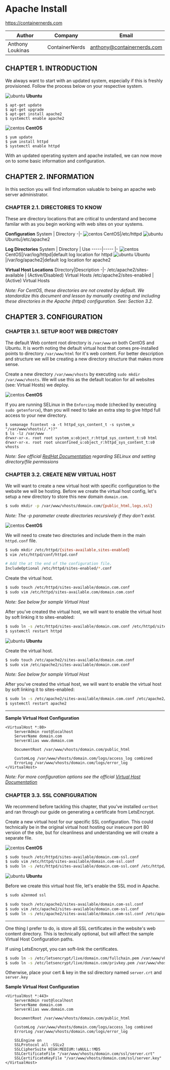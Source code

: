 # Apache Install

https://containernerds.com

Author|Company|Email
-|-|-
Anthony Loukinas|ContainerNerds|anthony@containernerds.com



## CHAPTER 1. INTRODUCTION

We always want to start with an updated system, especially if this is freshly provisioned. Follow the process below on your respective system.

![ubuntu](https://s3.amazonaws.com/bucket01.containernerds.com/icons/iconfinder_ubuntu_386503.png) **Ubuntu**
```
$ apt-get update 
$ apt-get upgrade
$ apt-get install apache2
$ systemctl enable apache2
```

![centos](https://s3.amazonaws.com/bucket01.containernerds.com/icons/iconfinder_centos_92573.png) **CentOS**
```
$ yum update
$ yum install httpd
$ systemctl enable httpd
```

With an updated operating system and apache installed, we can now move on to some basic information and configuration.


## CHAPTER 2. INFORMATION

In this section you will find information valuable to being an apache web server administrator.

### CHAPTER 2.1. DIRECTORIES TO KNOW

These are directory locations that are critical to understand and become familar with as you begin working with web sites on your systems.

**Configuration**
System | Directory
-|-
![centos](https://s3.amazonaws.com/bucket01.containernerds.com/icons/iconfinder_centos_92573.png) CentOS|/etc/httpd
![ubuntu](https://s3.amazonaws.com/bucket01.containernerds.com/icons/iconfinder_ubuntu_386503.png) Ubuntu|/etc/apache2

**Log Directories**
System | Directory | Use
-----|----- |-
![centos](https://s3.amazonaws.com/bucket01.containernerds.com/icons/iconfinder_centos_92573.png) CentOS|/var/log/httpd|default log location for httpd
![ubuntu](https://s3.amazonaws.com/bucket01.containernerds.com/icons/iconfinder_ubuntu_386503.png) Ubuntu |/var/log/apache2|default log location for apache2


**Virtual Host Locations**
Directory|Description
-|-
/etc/apache2/sites-available | (Active/Disabled) Virtual Hosts
/etc/apache2/sites-enabled | (Active) Virtual Hosts

*Note: For CentOS, these directories are not created by default. We standardize this document and lesson by manually creating and including these directories in the Apache (httpd) configuration. See: Section 3.2.*

## CHAPTER 3. CONFIGURATION

### CHAPTER 3.1. SETUP ROOT WEB DIRECTORY
The default Web content root directory is `/var/www` on both CentOS and Ubuntu. It is worth noting the default virtual host that comes pre-installed points to directory `/var/www/html` for it's web content. For better description and structure we will be creating a new directory structure that makes more sense.

Create a new directory `/var/www/vhosts` by executing `sudo mkdir /var/www/vhosts`. We will use this as the default location for all websites (see: Virtual Hosts) we deploy. 

![centos](https://s3.amazonaws.com/bucket01.containernerds.com/icons/iconfinder_centos_92573.png) **CentOS**

If you are running SELinux in the `Enforcing` mode (checked by executing `sudo getenforce`), than you will need to take an extra step to give httpd full access to your new directory.

```
$ semanage fcontext -a -t httpd_sys_content_t -s system_u "/var/www/vhosts(/.*)?"
$ ls -lz /var/www
drwxr-xr-x. root root system_u:object_r:httpd_sys_content_t:s0 html
drwxr-xr-x. root root unconfined_u:object_r:httpd_sys_content_t:s0 vhosts
```
*Note: See official [RedHat Documentation](https://access.redhat.com/documentation/en-us/red_hat_enterprise_linux/6/html/security-enhanced_linux/sect-security-enhanced_linux-selinux_contexts_labeling_files-persistent_changes_semanage_fcontext) regarding SELinux and setting directory/file permissions*

### CHAPTER 3.2. CREATE NEW VIRTUAL HOST
We will want to create a new virtual host with specific configuration to the website we will be hosting. Before we create the virtual host config, let's setup a new directory to store this new domain `domain.com`.

```bash
$ sudo mkdir -p /var/www/vhosts/domain.com/{public_html,logs,ssl}
```
*Note: The -p parameter create directories recursively if they don't exist.*

![centos](https://s3.amazonaws.com/bucket01.containernerds.com/icons/iconfinder_centos_92573.png) **CentOS**

We will need to create two directories and include them in the main `httpd.conf` file.

```bash
$ sudo mkdir /etc/httpd/{sites-available,sites-enabled}
$ vim /etc/httpd/conf/httpd.conf

# Add the at the end of the configuration file.
IncludeOptional /etc/httpd/sites-enabled/*.conf
```

Create the virtual host.

```bash
$ sudo touch /etc/httpd/sites-available/domain.com.conf
$ sudo vim /etc/httpd/sites-available.com/domain.com.conf
```
*Note: See below for sample Virtual Host*

After you've created the virtual host, we will want to enable the virtual host by soft linking it to sites-enabled:

```bash
$ sudo ln -s /etc/httpd/sites-available/domain.com.conf /etc/httpd/sites-enabled/
$ systemctl restart httpd
```

![ubuntu](https://s3.amazonaws.com/bucket01.containernerds.com/icons/iconfinder_ubuntu_386503.png) **Ubuntu**

Create the virtual host.

```bash
$ sudo touch /etc/apache2/sites-available/domain.com.conf
$ sudo vim /etc/apache2/sites-available/domain.com.conf
```
*Note: See below for sample Virtual Host*

After you've created the virtual host, we will want to enable the virtual host by soft linking it to sites-enabled:

```bash
$ sudo ln -s /etc/apache2/sites-available/domain.com.conf /etc/apache2/sites-enabled/
$ systemctl restart apache2
```
* * *

**Sample Virtual Host Configuration**
```
<VirtualHost *:80>
    ServerAdmin root@localhost
    ServerName domain.com
    ServerAlias www.domain.com

    DocumentRoot /var/www/vhosts/domain.com/public_html

    CustomLog /var/www/vhosts/domain.com/logs/access_log combined
    ErrorLog /var/www/vhosts/domain.com/logs/error_log
</VirtualHost>
```

*Note: For more configuration options see the official [Virtual Host Documentation](https://httpd.apache.org/docs/2.4/vhosts/)*

### CHAPTER 3.3. SSL CONFIGURATION

We recommend before tackling this chapter, that you've installed `certbot` and ran through our guide on generating a certificate from LetsEncrypt.

Create a new virtual host for our specific SSL configuration. This could technically be in the original virtual host hosting our insecure port 80 version of the site, but for cleanliness and understanding we will create a separate file.

![centos](https://s3.amazonaws.com/bucket01.containernerds.com/icons/iconfinder_centos_92573.png) **CentOS**

```bash
$ sudo touch /etc/httpd/sites-available/domain.com-ssl.conf
$ sudo vim /etc/httpd/sites-available/domain.com-ssl.conf
$ sudo ln -s /etc/httpd/sites-available/domain.com-ssl.conf /etc/httpd/sites-enabled/
```

![ubuntu](https://s3.amazonaws.com/bucket01.containernerds.com/icons/iconfinder_ubuntu_386503.png) **Ubuntu**

Before we create this virtual host file, let's enable the SSL mod in Apache.

```bash
$ sudo a2enmod ssl
```

```bash
$ sudo touch /etc/apache2/sites-available/domain.com-ssl.conf
$ sudo vim /etc/apache2/sites-available/domain.com-ssl.conf
$ sudo ln -s /etc/apache2/sites-available/domain.com-ssl.conf /etc/apache2/sites-enabled/
```
* * *

One thing I prefer to do, is store all SSL certificates in the website's web content directory. This is technically optional, but will affect the sample Virtual Host Configuration paths.

If using LetsEncrypt, you can soft-link the certificates.

```bash
$ sudo ln -s /etc/letsencrypt/live/domain.com/fullchain.pem /var/www/vhosts/domain.com/ssl/server.crt
$ sudo ln -s /etc/letsencrypt/live/domain.com/privkey.pem /var/www/vhosts/domain.com/ssl/server.key
```

Otherwise, place your cert & key in the ssl directory named `server.crt` and `server.key`

**Sample Virtual Host Configuration**
```
<VirtualHost *:443>
    ServerAdmin root@localhost
    ServerName domain.com
    ServerAlias www.domain.com

    DocumentRoot /var/www/vhosts/domain.com/public_html

    CustomLog /var/www/vhosts/domain.com/logs/access_log combined
    ErrorLog /var/www/vhosts/domain.com/logs/error_log

    SSLEngine on
    SSLProtocol all -SSLv2
    SSLCipherSuite HIGH:MEDIUM:!aNULL:!MD5
    SSLCertificateFile "/var/www/vhosts/domain.com/ssl/server.crt"
    SSLCertificateKeyFile "/var/www/vhosts/domain.com/ssl/server.key"
</VirtualHost>
```